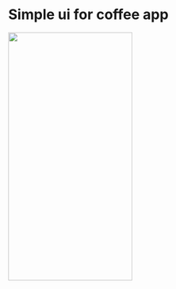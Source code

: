 # Simple ui for coffee app 




<img src="https://user-images.githubusercontent.com/75574674/182007413-b8dbfe44-e787-4089-9aec-730553a19d23.png" width="250" height="500" />
